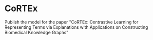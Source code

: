 # CoRTEx
Publish the model for the paper "CoRTEx: Contrastive Learning for Representing Terms via Explanations with Applications on Constructing Biomedical Knowledge Graphs"
